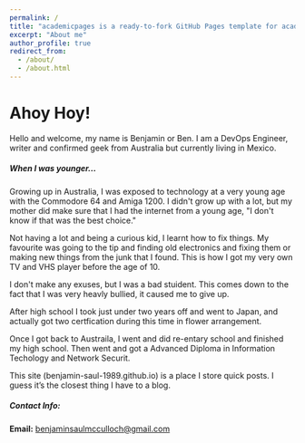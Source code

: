 ```yaml
---
permalink: /
title: "academicpages is a ready-to-fork GitHub Pages template for academic personal websites"
excerpt: "About me"
author_profile: true
redirect_from: 
  - /about/
  - /about.html
---
```

# Ahoy Hoy!
Hello and welcome, my name is Benjamin or Ben. I am a DevOps Engineer, writer and confirmed geek from Australia but currently living in Mexico. 

##### When I was younger...
Growing up in Australia, I was exposed to technology at a very young age with the Commodore 64 and Amiga 1200. I didn't grow up with a lot, but my mother did make sure that I had the internet from a young age, "I don't know if that was the best choice."

Not having a lot and being a curious kid, I learnt how to fix things. My favourite was going to the tip and finding old electronics and fixing them or making new things from the junk that I found. This is how I got my very own TV and VHS player before the age of 10. 

I don't make any exuses, but I was a bad stuident. This comes down to the fact that I was very heavly bullied, it caused me to give up.

After high school I took just under two years off and went to Japan, and actually got two certfication during this time in flower arrangement.   

Once I got back to Austraila, I went and did re-entary school and finished my high school. Then went and got a Advanced Diploma in Information Techology and Network Securit.

This site (benjamin-saul-1989.github.io) is a place I store quick posts. I guess it’s the closest thing I have to a blog.

##### **Contact Info:**
**Email:** benjaminsaulmcculloch@gmail.com
